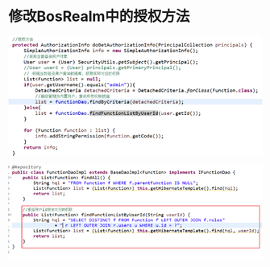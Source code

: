 # 修改BosRealm中的授权方法

![](../../../.gitbook/assets/image%20%2853%29.png)

![](../../../.gitbook/assets/image%20%28211%29.png)

